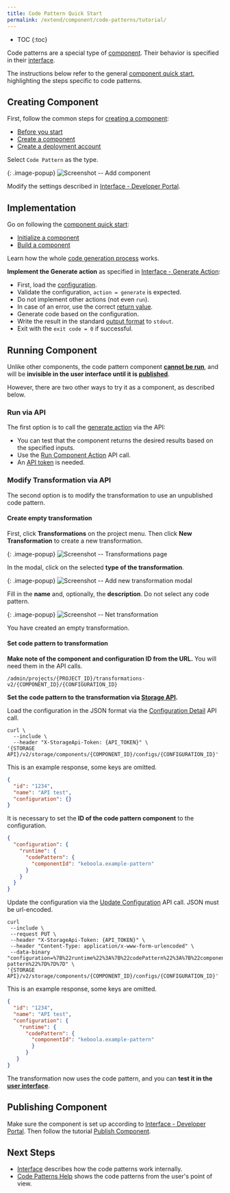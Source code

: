 ```yaml
---
title: Code Pattern Quick Start
permalink: /extend/component/code-patterns/tutorial/
---
```


* TOC
{:toc}

Code patterns are a special type of [component](/extend/component/). 
Their behavior is specified in their  [interface](/extend/component/code-patterns/interface).

The instructions below refer to the general [component quick start](/extend/component/tutorial/), 
highlighting the steps specific to code patterns.

## Creating Component
First, follow the common steps for [creating a component](/extend/component/tutorial/):

- [Before you start](/extend/component/tutorial/#before-you-start) 
- [Create a component](/extend/component/tutorial/#creating-component)
- [Create a deployment account](/extend/component/tutorial/#creating-deployment-account)

Select `Code Pattern` as the type.

{: .image-popup}
![Screenshot -- Add component](/extend/component/code-patterns/tutorial-1-add-component.png)

Modify the settings described in [Interface - Developer Portal](/extend/component/code-patterns/interface#developer-portal).

## Implementation
Go on following the [component quick start](/extend/component/tutorial/):

- [Initialize a component](/extend/component/tutorial/#initializing-component) 
- [Build a component](/extend/component/tutorial/#building-component)

Learn how the whole [code generation process](/extend/component/code-patterns/interface#code-generation-process) works.

**Implement the Generate action** as specified in [Interface - Generate Action](/extend/component/code-patterns/interface#generate-action):

- First, load the [configuration](/extend/component/code-patterns/interface#configuration).
- Validate the configuration, `action = generate` is expected.
- Do not implement other actions (not even `run`).
- In case of an error, use the correct [return value](/extend/common-interface/environment/#return-values).
- Generate code based on the configuration.
- Write the result in the standard [output format](/extend/component/code-patterns/interface#output-format) to `stdout`.
- Exit with the `exit code = 0` if successful.

## Running Component
Unlike other components, the code pattern component [**cannot be run**](/extend/component/tutorial/#running-component),
and will be **invisible in the user interface until it is [published](#publishing-component)**.

However, there are two other ways to try it as a component, as described below.

### Run via API
The first option is to call the [generate action](/extend/component/code-patterns/interface#generate-action) via the API:

- You can test that the component returns the desired results based on the specified inputs.
- Use the [Run Component Action](https://kebooladocker.docs.apiary.io/#reference/actions/run-custom-component-action/process-action) API call.
- An [API token](https://help.keboola.com/management/project/tokens/) is needed.

### Modify Transformation via API
The second option is to modify the transformation to use an unpublished code pattern.

#### Create empty transformation
First, click **Transformations** on the project menu. Then click **New Transformation** to create a new transformation.

{: .image-popup}
![Screenshot -- Transformations page](/extend/component/code-patterns/tutorial-2-project.png)

In the modal, click on the selected **type of the transformation**.

{: .image-popup}
![Screenshot -- Add new transformation modal](/extend/component/code-patterns/tutorial-3-modal.png)

Fill in the **name** and, optionally, the **description**. Do not select any code pattern.

{: .image-popup}
![Screenshot -- Net transformation](/extend/component/code-patterns/tutorial-4-new-transformation.png)

You have created an empty transformation.

#### Set code pattern to transformation

**Make note of the component and configuration ID from the URL.** You will need them in the API calls.

```
/admin/projects/{PROJECT_ID}/transformations-v2/{COMPONENT_ID}/{CONFIGURATION_ID}
```

**Set the code pattern to the transformation via [Storage API](/overview/api/).**

Load the configuration in the JSON format via the [Configuration Detail](https://keboola.docs.apiary.io/#reference/component-configurations/manage-configurations/configuration-detail) API call.

```
curl \ 
  --include \
  --header "X-StorageApi-Token: {API_TOKEN}" \
'{STORAGE API}/v2/storage/components/{COMPONENT_ID}/configs/{CONFIGURATION_ID}'
```

This is an example response, some keys are omitted.

```json
{
  "id": "1234",
  "name": "API test",
  "configuration": {}
}
```

It is necessary to set the **ID of the code pattern component** to the configuration.

```json
{
  "configuration": {
    "runtime": {
      "codePattern": {
        "componentId": "keboola.example-pattern"
      }
    }
  }
}
```

Update the configuration via the [Update Configuration](https://keboola.docs.apiary.io/#reference/component-configurations/manage-configurations/update-configuration) API call. 
JSON must be url-encoded.

```
curl 
 --include \
 --request PUT \
 --header "X-StorageApi-Token: {API_TOKEN}" \
 --header "Content-Type: application/x-www-form-urlencoded" \
 --data-binary "configuration=%7B%22runtime%22%3A%7B%22codePattern%22%3A%7B%22componentId%22%3A%22keboola.example-pattern%22%7D%7D%7D" \
'{STORAGE API}/v2/storage/components/{COMPONENT_ID}/configs/{CONFIGURATION_ID}'
```

This is an example response, some keys are omitted.

``` json
{
  "id": "1234",
  "name": "API test",
  "configuration": {
    "runtime": {
      "codePattern": {
        "componentId": "keboola.example-pattern"
        }
      }
   }
}
```

The transformation now uses the code pattern, and you can **test it in the [user interface](https://help.keboola.com/transformations/code-patterns/#configuration)**.

## Publishing Component
Make sure the component is set up according to [Interface - Developer Portal](/extend/component/code-patterns/interface#developer-portal).
Then follow the tutorial [Publish Component](/extend/publish/).

## Next Steps
- [Interface](/extend/component/code-patterns/interface) describes how the code patterns work internally.
- [Code Patterns Help](https://help.keboola.com/transformations/code-patterns/) shows the code patterns from the user's point of view.
